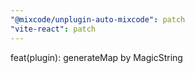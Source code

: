 ```yaml
---
"@mixcode/unplugin-auto-mixcode": patch
"vite-react": patch
---
```


feat(plugin): generateMap by MagicString

